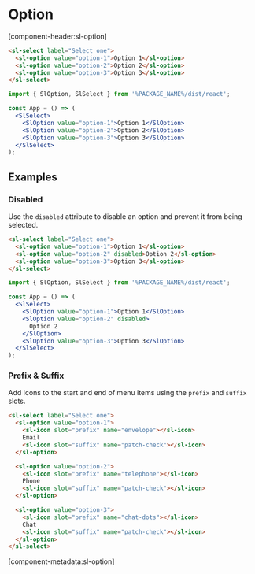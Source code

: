 # Option

[component-header:sl-option]

```html preview
<sl-select label="Select one">
  <sl-option value="option-1">Option 1</sl-option>
  <sl-option value="option-2">Option 2</sl-option>
  <sl-option value="option-3">Option 3</sl-option>
</sl-select>
```

```jsx react
import { SlOption, SlSelect } from '%PACKAGE_NAME%/dist/react';

const App = () => (
  <SlSelect>
    <SlOption value="option-1">Option 1</SlOption>
    <SlOption value="option-2">Option 2</SlOption>
    <SlOption value="option-3">Option 3</SlOption>
  </SlSelect>
);
```

## Examples

### Disabled

Use the `disabled` attribute to disable an option and prevent it from being selected.

```html preview
<sl-select label="Select one">
  <sl-option value="option-1">Option 1</sl-option>
  <sl-option value="option-2" disabled>Option 2</sl-option>
  <sl-option value="option-3">Option 3</sl-option>
</sl-select>
```

```jsx react
import { SlOption, SlSelect } from '%PACKAGE_NAME%/dist/react';

const App = () => (
  <SlSelect>
    <SlOption value="option-1">Option 1</SlOption>
    <SlOption value="option-2" disabled>
      Option 2
    </SlOption>
    <SlOption value="option-3">Option 3</SlOption>
  </SlSelect>
);
```

### Prefix & Suffix

Add icons to the start and end of menu items using the `prefix` and `suffix` slots.

```html preview
<sl-select label="Select one">
  <sl-option value="option-1">
    <sl-icon slot="prefix" name="envelope"></sl-icon>
    Email
    <sl-icon slot="suffix" name="patch-check"></sl-icon>
  </sl-option>

  <sl-option value="option-2">
    <sl-icon slot="prefix" name="telephone"></sl-icon>
    Phone
    <sl-icon slot="suffix" name="patch-check"></sl-icon>
  </sl-option>

  <sl-option value="option-3">
    <sl-icon slot="prefix" name="chat-dots"></sl-icon>
    Chat
    <sl-icon slot="suffix" name="patch-check"></sl-icon>
  </sl-option>
</sl-select>
```

[component-metadata:sl-option]
